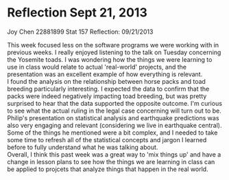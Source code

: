 Reflection Sept 21, 2013
=============
Joy Chen 
22881899 
Stat 157 Reflection: 09/21/2013 

This week focused less on the software programs we were working with in previous weeks. I really enjoyed listening to
the talk on Tuesday concerning the Yosemite toads. I was wondering how the things we were learning to use in class
would relate to actual 'real-world' projects, and the presentation was an excellent example of how everything is 
relevant. 
<br>
I found the analysis on the relationship between horse packs and toad breeding particularly interesting.
I expected the data to confirm that the packs were indeed negatively impacting toad breeding, but was pretty surprised
to hear that the data supported the opposite outcome. I'm curious to see what the actual ruling in the legal case concerning
will turn out to be.
<br>
Philip's presentation on statistical analysis and earthquake predictions was also very engaging and relevant (considering
we live in earthquake central). Some of the things he mentioned were a bit complex, and I needed to take some time to
refresh all of the statistical concepts and jargon I learned before to fully understand what he was talking about.
<br>
Overall, I think this past week was a great way to 'mix things up' and have a change in lesson plans to see how the things
we are learning in class can be applied to projcets that analyze things that happen in the real world.

